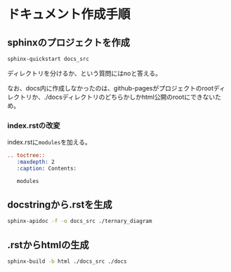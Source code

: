 # ドキュメント作成手順

## sphinxのプロジェクトを作成

```bash
sphinx-quickstart docs_src
```

ディレクトリを分けるか、という質問にはnoと答える。

なお、docs内に作成しなかったのは、github-pagesがプロジェクトのrootディレクトリか、./docsディレクトリのどちらかしかhtml公開のrootにできないため。

### index.rstの改変

index.rstに`modules`を加える。

```rest
.. toctree::
   :maxdepth: 2
   :caption: Contents:

   modules
```



## docstringから.rstを生成

```bash
sphinx-apidoc -f -o docs_src ./ternary_diagram
```

## .rstからhtmlの生成

```bash
sphinx-build -b html ./docs_src ./docs
```
